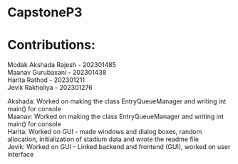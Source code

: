 # CapstoneP3
# Contributions:
Modak Akshada Rajesh - 202301485 </br>
Maanav Gurubaxani - 202301438 </br>
Harita Rathod - 202301211 </br>
Jevik Rakholiya - 202301276 </br>

Akshada: Worked on making the class EntryQueueManager and writing int main() for console  </br>
Maanav: Worked on making the class EntryQueueManager and writing int main() for console   </br>
Harita: Worked on GUI - made windows and dialog boxes, random allocation, initialization of stadium data and wrote the readme file </br>
Jevik: Worked on GUI - Linked backend and frontend (GUI), worked on user interface </br>
